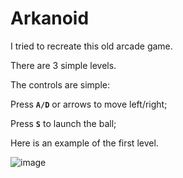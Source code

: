 # Arkanoid
I tried to recreate this old arcade game.

There are 3 simple levels.

The controls are simple:

Press <code>**A/D**</code> or arrows to move left/right;

Press <code>**S**</code> to launch the ball;

Here is an example of the first level.

![image](https://user-images.githubusercontent.com/90204297/175833362-0e171573-e324-47c9-bb99-a1dc3b155906.png)
